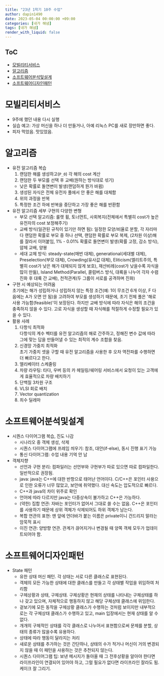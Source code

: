 ```yaml
---
title: "23년 1학기 10주 수업"
author: dapin1490
date: 2023-05-04 00:00:00 +09:00
categories: [내가 해냄]
tags: [내가 해냄]
render_with_liquid: false
---
```


<style>
  figure { text-align: center; }
</style>

## ToC
- [모빌리티서비스](#모빌리티서비스)
- [알고리즘](#알고리즘)
- [소프트웨어분석및설계](#소프트웨어분석및설계)
- [소프트웨어디자인패턴](#소프트웨어디자인패턴)

# 모빌리티서비스
* 9주에 했던 내용 다시 실행
* 실습 예고: 가상 머신을 하나 더 만들거나, 아예 리눅스 PC를 새로 장만하면 좋다.
* 피자 먹었음. 맛있었음.

# 알고리즘
* 유전 알고리즘 복습
  1. 랜덤한 해를 생성하고(`P_0`) 각 해의 cost 계산
  2. 랜덤한 두 부모를 선택 후 교배(원하는 방식대로 섞기)
   * 낮은 확률로 돌연변이 발생(랜덤하게 뭔가 바뀜)
  3. 생성된 자식은 전체 유전자 풀에서 안 좋은 해를 대체함
  4. 위의 과정을 반복
  5. 특정한 조건 하에 반복을 중단하고 가장 좋은 해를 반환함
* 유전 알고리즘 세부 구현의 다양한 변형
  * 부모 선택 알고리즘: 룰렛 휠, 토너먼트, 사회복지(전체에서 특별히 cost가 높은 유전자의 cost 보정해주기)
  * 교배 방식(일관된 규칙이 있기만 하면 됨): 일정한 모양/비율로 분할, 각 자리마다 랜덤한 확률로 부모 중 하나 선택, 랜덤한 확률로 부모 복제, (2차원 이상)해를 잘라서 이어붙임, 1% - 0.01% 확률로 돌연변이 발생(확률 고정, 감소 방식), 얌체 교배, 양봉
  * 세대 교체 방식: steady-state(매번 대체), generational(세대별 대체), Preselection(부모 대체), Crowding(유사값 대체), Eliticism(엘리트주의, 특별히 cost가 낮은 해가 대체되지 않게 보호), 재산비례(cost가 낮을수록 자식을 많이 만듦), Island Method(Parallel, 콜럼버스 방식, 대륙을 나누어 각자 수렴진화 후 대륙 간 교배), 천적관계(두 그룹이 서로를 공격하며 진화)
* 구현 시 예상되는 어려움  
  초기에는 해가 성립하거나 성립하지 않는 특정 조건(예: 1이 무조건 6개 이상, F 다음에는 A가 오면 안 됨)을 고려하여 부모를 생성하기 때문에, 초기 전체 풀은 '해로 사용 가능함(feasible)'이 보장된다. 하지만 교배 방식에 따라 자식은 해의 조건을 충족하지 않을 수 있다. 고로 자식을 생성할 때 자식해를 적절하게 수정할 필요가 있을 수 있다.
* 활용 사례
  1. 다항식 최적화  
    다항식의 계수 벡터를 유전 알고리즘의 해로 간주하고, 정해진 변수 값에 따라 그에 맞는 답을 만들어낼 수 있는 최적의 계수 조합을 찾음.
  2. 신경망 가중치 최적화  
    초기 가중치 셋을 구할 때 유전 알고리즘을 사용한 후 오차 역전파를 수행하면 더 빠르다고 한다.
  3. 엘리베이터 스케줄링
  4. 차량 라우팅: 타다, 우버 등의 카 헤일링/쉐어링 서비스에서 요청이 있는 고객에게 효율적으로 차량 배치하기
  5. 단백질 3차원 구조
  6. VLSI 회로 배치
  7. Vector quantization
  8. 죄수 딜레마


# 소프트웨어분석및설계
* 시퀀스 다이어그램 복습, 진도 나감
  * 시나리오 중 객체 생성, 삭제
  * 시퀀스 다이어그램에 프레임 씌우기: 참조, 대안(if-else), 동시 진행 표기 가능
  * 통신 다이어그램: 수업 내용 기억 안 남
* 객체지향
  * 선언과 구현 분리: 컴파일러는 선언부와 구현부가 따로 있으면 따로 컴파일한다. 일반적으로 권장됨.
  * java: java는 C++에 대한 반항으로 태어난 언어이다. C/C++은 포인터 사용으로 인한 오류가 너무 많았고, 보안에 취약했다. 대신 속도는 압도적으로 빠르다.
  * C++과 java의 차이 위주로 확인
  * 언어에 따라 다르지만 java는 다중상속이 불가하고 C++은 가능하다.
  * (약한) 집합 연관: 자바는 포인터가 없어서 그대로 쓸 수는 없음. C++은 포인터를 사용하기 때문에 상위 객체가 삭제되어도 하위 객체가 남는다.
  * 복합 연관의 표현: 맨 앞에 언더바가 붙는 이름은 private이니 건드리지 말라는 암묵적 표시
  * 이진 연관: 양방향 연관. 관계가 끊어지거나 변경될 때 양쪽 객체 모두가 업데이트되어야 함.

# 소프트웨어디자인패턴
* State 패턴
  * 유한 상태 머신 패턴. 각 상태는 서로 다른 클래스로 표현된다.
  * 객체의 모든 가능한 상태에 대한 클래스를 만들고 각 상태별 작업을 위임하여 처리함
  * 구체상황과 상태, 구체상태. 구체상황은 현재의 상태를 나타내는 구체상태를 하나 갖고 있으며, 자체적으로 행동하지 않고 해당 구체상태 클래스에 위임한다.
  * 겉보기에 모든 동작을 구체상황 클래스가 수행하는 것처럼 보이지만 내부적으로는 각 구체상태 클래스가 수행하고 있고, main 입장에서는 현재 상태를 알 수 없다.
  * 개개의 구체적인 상태를 각각 클래스로 나누어서 표현함으로써 문제를 분할, 상태의 종류가 많을수록 유용하다.
  * 상태에 따라 행동이 달라지는 처리
  * 새로운 상태를 추가하는 것은 간단하나, 상태의 수가 적거나 머신이 거의 변경되지 않을 때 이 패턴을 사용하는 것은 추천되지 않는다.
  * 시퀀스 다이어그램 팁: 보낸 메시지가 돌아올 때 그 전후상황을 알아야 한다면 라이프라인이 연결되어 있어야 하고, 그럴 필요가 없다면 라이프라인 잘라도 됨. 케이크 잘 그리기.


<!--
<style> // _sass\addon\commons.scss에 지정된 스타일
  h1, h2, h3, h4, h5 {
    color: #669966;
  }

  .x-understand { color: #ccb833; }
  .understand { color: #0099FF; }
  .tab { white-space: pre; }
  .underline { text-decoration: underline; }
  .cancle { text-decoration: line-through; }
  .green { color: #339966; }
  .grey { color: #7f7f7f; }

  code.language-plaintext.highlighter-rouge {
    color: #1aaac7;
    font-family: 'Roboto Mono', 'Nanum Gothic Coding', 'Microsoft Yahei', monospace;
  }
</style>

<span class="x-understand"></span>
<span class="understand"></span>
<span class="tab"></span>
<span class="underline"></span>
<span class="cancle"></span>
<span class="green"></span>

<code class="language-plaintext highlighter-rouge"></code>

[<a id="" href="">1</a>] 참고자료1
[<a id="" href="" title="">2</a>] 참고자료2, <a href="링크" target="_blank">링크</a>
<sup><a id="" href="" target="_blank" title=""></a></sup>

<figure>
  <img src="/assets/img/category-#/#">
  <figcaption>이미지 이름</figcaption>
</figure>

<details>
  <summary>더보기</summary>
  <figure>
    <img src="/assets/img/category-#/#">
    <figcaption>이미지 이름</figcaption>
  </figure>
</details>

<details>
  <summary>더보기</summary>
  <p></p>
</details>
-->
